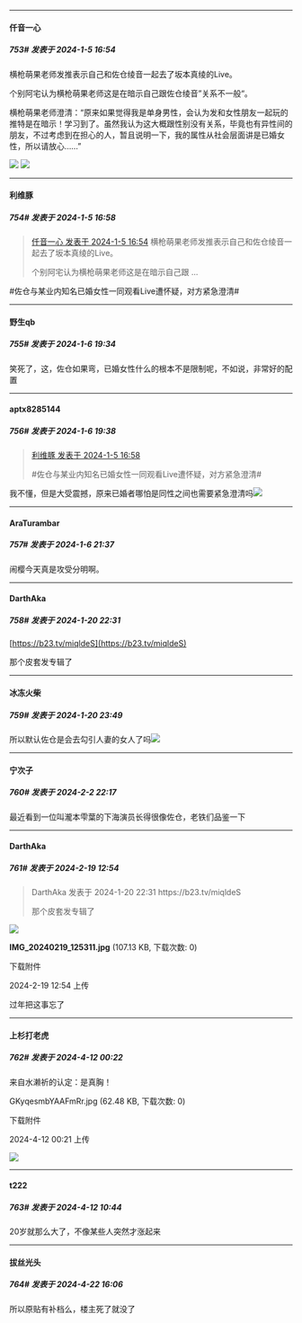 
*****

####  仟音一心  
##### 753#       发表于 2024-1-5 16:54

横枪萌果老师发推表示自己和佐仓绫音一起去了坂本真绫的Live。

个别阿宅认为横枪萌果老师这是在暗示自己跟佐仓绫音”关系不一般“。

横枪萌果老师澄清：“原来如果觉得我是单身男性，会认为发和女性朋友一起玩的推特是在暗示！学习到了。虽然我认为这大概跟性别没有关系，毕竟也有异性间的朋友，不过考虑到在担心的人，暂且说明一下，我的属性从社会层面讲是已婚女性，所以请放心……”

<img src="https://p.sda1.dev/15/13222a59317346687c58a82d7b25d979/CMP_20240105165237576.jpg" referrerpolicy="no-referrer">
<img src="https://p.sda1.dev/15/fc9972ca7494f224f9197a38063de6bc/CMP_20240105165237613.jpg" referrerpolicy="no-referrer">

*****

####  利维豚  
##### 754#       发表于 2024-1-5 16:58

<blockquote><a href="httphttps://bbs.saraba1st.com/2b/forum.php?mod=redirect&amp;goto=findpost&amp;pid=63544152&amp;ptid=1976034" target="_blank">仟音一心 发表于 2024-1-5 16:54</a>
横枪萌果老师发推表示自己和佐仓绫音一起去了坂本真绫的Live。

个别阿宅认为横枪萌果老师这是在暗示自己跟 ...</blockquote>
#佐仓与某业内知名已婚女性一同观看Live遭怀疑，对方紧急澄清#


*****

####  野生qb  
##### 755#       发表于 2024-1-6 19:34

笑死了，这，佐仓如果弯，已婚女性什么的根本不是限制呢，不如说，非常好的配置

*****

####  aptx8285144  
##### 756#       发表于 2024-1-6 19:38

<blockquote><a href="httphttps://bbs.saraba1st.com/2b/forum.php?mod=redirect&amp;goto=findpost&amp;pid=63544202&amp;ptid=1976034" target="_blank">利维豚 发表于 2024-1-5 16:58</a>

#佐仓与某业内知名已婚女性一同观看Live遭怀疑，对方紧急澄清#</blockquote>
我不懂，但是大受震撼，原来已婚者哪怕是同性之间也需要紧急澄清吗<img src="https://static.saraba1st.com/image/smiley/face2017/067.png" referrerpolicy="no-referrer">


*****

####  AraTurambar  
##### 757#       发表于 2024-1-6 21:37

闹樱今天真是攻受分明啊。

*****

####  DarthAka  
##### 758#       发表于 2024-1-20 22:31

[https://b23.tv/miqldeS](https://b23.tv/miqldeS)

那个皮套发专辑了


*****

####  冰冻火柴  
##### 759#       发表于 2024-1-20 23:49

所以默认佐仓是会去勾引人妻的女人了吗<img src="https://static.saraba1st.com/image/smiley/face2017/067.png" referrerpolicy="no-referrer">

*****

####  宁次子  
##### 760#       发表于 2024-2-2 22:17

最近看到一位叫瀧本雫葉的下海演员长得很像佐仓，老铁们品鉴一下

*****

####  DarthAka  
##### 761#       发表于 2024-2-19 12:54

<blockquote>DarthAka 发表于 2024-1-20 22:31
https://b23.tv/miqldeS

那个皮套发专辑了</blockquote>

<img src="https://img.saraba1st.com/forum/202402/19/125436iclx81j6jcxx5kbl.jpg" referrerpolicy="no-referrer">

<strong>IMG_20240219_125311.jpg</strong> (107.13 KB, 下载次数: 0)

下载附件

2024-2-19 12:54 上传

过年把这事忘了

*****

####  上杉打老虎  
##### 762#       发表于 2024-4-12 00:22

来自水濑祈的认定：是真胸！

GKyqesmbYAAFmRr.jpg
(62.48 KB, 下载次数: 0)

下载附件

2024-4-12 00:21 上传

<img src="https://img.saraba1st.com/forum/202404/12/002130a13t5ftatzhh89t7.jpg" referrerpolicy="no-referrer">


*****

####  t222  
##### 763#       发表于 2024-4-12 10:44

20岁就那么大了，不像某些人突然才涨起来

*****

####  拔丝光头  
##### 764#       发表于 2024-4-22 16:06

所以原贴有补档么，楼主死了就没了

